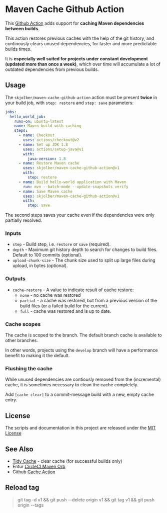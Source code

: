 # Maven Cache Github Action
This [Github Action](https://docs.github.com/en/actions) adds support for __caching Maven dependencies between builds__.

This action restores previous caches with the help of the git history, and continously clears unused dependencies, for faster and more predictable builds times.

It is __especially well suited for projects under constant development (updated more than once a week)__, which over time will accumulate a lot of outdated dependencies from previous builds. 

## Usage
The `skjolber/maven-cache-github-action` action must be present __twice__ in your build job, with `step: restore` and `step: save` parameters:

```yaml
jobs:
  hello_world_job:
    runs-on: ubuntu-latest
    name: Maven build with caching
    steps:
      - name: Checkout
        uses: actions/checkout@v2
      - name: Set up JDK 1.8
        uses: actions/setup-java@v1
        with:
          java-version: 1.8
      - name: Restore Maven cache
        uses: skjolber/maven-cache-github-action@v1
        with:
          step: restore
      - name: Build hello-world application with Maven
        run: mvn --batch-mode --update-snapshots verify
      - name: Save Maven cache
        uses: skjolber/maven-cache-github-action@v1
        with:
          step: save
```

The second steps saves your cache even if the dependencies were only partially resolved. 

### Inputs

* `step` - Build step, i.e. `restore` or `save` (required).
* `depth` - Maximum git history depth to search for changes to build files. Default to 100 commits (optional).
* `upload-chunk-size` - The chunk size used to split up large files during upload, in bytes (optional).

### Outputs

* `cache-restore` - A value to indicate result of cache restore:
	* `none`  - no cache was restored
	* `partial` - a cache was restored, but from a previous version of the build files (or a failed build for the current).
	* `full` - cache was restored and is up to date.

### Cache scopes
The cache is scoped to the branch. The default branch cache is available to other branches.

In other words, projects using the `develop` branch will have a performance benefit to making it the default.

### Flushing the cache
While unused dependencies are contiously removed from the (incremental) cache, it is sometimes necessary to clean the cache completely.

Add `[cache clear]` to a commit-message build with a new, empty cache entry.

## License
The scripts and documentation in this project are released under the [MIT License](LICENSE)

## See Also
 * [Tidy Cache](https://github.com/marketplace/actions/tidy-cache) - clear cache (for successful builds only)
 * Entur [CircleCI Maven Orb](https://github.com/entur/maven-orb)
 * Github [Cache Action](https://github.com/actions/cache)
 
 ## Reload tag
 
 > git tag -d v1 && git push --delete origin v1 && git tag v1 && git push origin --tags

